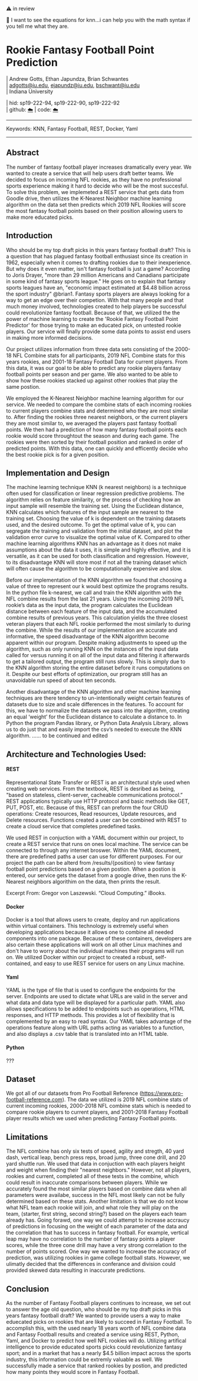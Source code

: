:warning: in review 

:wave: I want to see the equations for knn...i can help you with the math syntax if you tell me what they are.

# Rookie Fantasy Football Point Prediction

| Andrew Gotts, Ethan Japundza, Brian Schwantes  
| adgotts@iu.edu, ejapundz@iu.edu, bschwant@iu.edu  
| Indiana University

| hid: sp19-222-94, sp19-222-90, sp19-222-92  
| github: [:cloud:](https://github.com/cloudmesh-community/proceedings-fa18/blob/master/project-report/report.md)
| code: [:cloud:](https://github.com/cloudmesh-community/proceedings-fa18/blob/master/project-code)


---

Keywords: KNN, Fantasy Football, REST, Docker, Yaml

---

## Abstract

The number of fantasy football player increases dramatically every year. We wanted to create a service that will help users draft better teams. We decided to focus on incoming NFL rookies, as they have no professional sports experience making it hard to decide who will be the most succesful. To solve this problem, we implemeted a REST service that gets data from Goodle drive, then utilizes the K-Nearest Neighbor machine learning algorithm on the data set then predicts which 2019 NFL Rookies will score the most fantasy football points based on their position allowing users to make more educated picks.

## Introduction

Who should be my top draft picks in this years fantasy football draft?  This is a question that has plagued fantasy football enthusiast since its creation in 1962, especially when it comes to drafting rookies due to their inexperience. But why does it even matter, isn't fantasy football is just a game?  According to Joris Drayer, "more than 29 million Americans and Canadians participate in some kind of fantasy sports league." He goes on to explain that fantasy sports leagues have an, "economic impact estimated at $4.48 billion across the sport industry" @brian1. Fantasy sports players are always looking for a way to get an edge over their competion. With that many people and that much money involved, technologies created to help players be successful could revolutionize fantasy football. Because of that, we utilized the the power of machine learning to create the 'Rookie Fantasy Football Point Predictor' for those trying to make an educated pick, on untested rookie players. Our service will finally provide some data points to assist end users in making more informed decisions.

Our project utilizes information from three data sets consisting of the 2000-18 NFL Combine stats for all participants, 2019 NFL Combine stats for this years rookies, and 2001-18 Fantasy Football Data for current players. From this data, it was our goal to be able to predict any rookie players fantasy football points per season and per game. We also wanted to be able to show how these rookies stacked up against other rookies that play the same postion. 

We employed the K-Nearest Neighbor machine learning algorithm for our service. We needed to compare the combine stats of each incoming rookies to current players combine stats and determined who they are most similar to. After finding the rookies three nearest neighbors, or the current players they are most similar to, we averaged the players past fantasy football points. We then had a prediction of how many fantasy football points each rookie would score throughtout the season and during each game.  The rookies were then sorted by their football position and ranked in order of predicted points. With this data, one can quickly and efficently decide who the best rookie pick is for a given position.

## Implementation and Design

The machine learning technique KNN (k nearest neighbors) is a technique often used for classification or linear regression predictive problems. The algorithm relies on feature similarity, or the process of checking how an input sample will resemble the training set. Using the Euclidean distance, KNN calculates which features of the input sample are nearest to the training set. Choosing the value of k is dependent on the training datasets used, and the desired outcome. To get the optimal value of k, you can segregate the training and validation from the initial dataset, and plot the validation error curve to visualize the optimal value of K. Compared to other machine learning algorithms KNN has an advantage as it does not make assumptions about the data it uses, it is simple and highly effective, and it is versatile, as it can be used for both classification and regression. However, to its disadvantage KNN will store most if not all the training dataset which will often cause the algorithm to be computationally expensive and slow. 

Before our implementation of the KNN algorithm we found that choosing a value of three to represent our k would best optimize the programs results. In the python file k-nearest, we call and train the KNN algorithm with the NFL combine results from the last 21 years. Using the incoming 2019 NFL rookie’s data as the input data, the program calculates the Euclidean distance between each feature of the input data, and the accumulated combine results of previous years. This calculation yields the three closest veteran players that each NFL rookie performed the most similarly to during the combine. While the results of our implementation are accurate and informative, the speed disadvantage of the KNN algorithm become apparent within our program. Despite making adjustments to speed up the algorithm, such as only running KNN on the instances of the input data called for versus running it on all of the input data and filtering it afterwards to get a tailored output, the program still runs slowly. This is simply due to the KNN algorithm storing the entire dataset before it runs computations on it. Despite our best efforts of optimization, our program still has an unavoidable run speed of about ten seconds. 

Another disadvantage of the KNN algorithm and other machine learning techniques are there tendency to un-intentionally weight certain features of datasets due to size and scale differences in the features. To account for this, we have to normalize the datasets we pass into the algorithm, creating an equal ‘weight’ for the Euclidean distance to calculate a distance to. In Python the program Pandas library, or Python Data Analysis Library, allows us to do just that and easily import the csv’s needed to execute the KNN algorithm. …… to be continued and edited

## Architecture and Technologies Used:

#### REST
Representational State Transfer or REST is an architectural style used when creating web services. From the textbook, REST is desribed as being, "based on stateless, client-server, cacheable communications protocol.” REST applications typically use HTTP protocol and basic methods like GET, PUT, POST, etc. Because of this, REST can preform the four CRUD operations: Create resources, Read resources, Update resources, and Delete resources. Functions created a user can be combined with REST to create a cloud service that completes predefined tasks. 

We used REST in conjuction with a YAML document within our project, to create a REST service that runs on ones local machine. The service can be connected to through any internet broswer. Within the YAML document, there are predefined paths a user can use for different purposes. For our project the path can be alterd from /results/{position} to view fantasy football point predictions based on a given postion. When a postion is entered, our service gets the dataset from a google drive, then runs the K-Nearest neighbors algorithim on the data, then prints the result.

Excerpt From: Gregor von Laszewski. “Cloud Computing.” iBooks.  

#### Docker
Docker is a tool that allows users to create, deploy and run applications within virtual containers. This technology is extremely useful when developing applications because it allows one to combine all needed components into one package. Because of these containers, developers are also certain these applications will work on all other Linux machines and don't have to worry about the individual machines their programs will run on. We utilized Docker within our project to created a robust, self-contained, and easy to use REST service for users on any Linux machine. 

#### Yaml
YAML is the type of file that is used to configure the endpoints for the server. Endpoints are used to dictate what URLs are valid in the server and what data and data type will be displayed for a particular path. YAML also allows specifications to be added to endpoints such as operations, HTML responses, and HTTP methods. This provides a lot of flexibility that is complemented by an easy to read syntax. Our YAML takes advantage of the operations feature along with URL paths acting as variables to a function, and also displays a .csv table that is translated into an HTML table.


#### Python
???

## Dataset

We got all of our datasets from Pro Football Reference (https://www.pro-football-reference.com). The data we utilized is 2019 NFL combine stats of current incoming rookies, 2000-2018 NFL combine stats which is needed to compare rookie players to current players, and 2001-2018 Fantasy Football player results which we used when predicting Fantasy Football points.

## Limitations

The NFL combine has only six tests of speed, agility and stregth, 40 yard dash, vertical leap, bench press reps, broad jump, three cone drill, and 20 yard shuttle run. We used that data in conjuction with each players height and weight when finding their "nearest neighbors." However, not all players, rookies and current, completed all of these tests in the combine, which could result in inaccurate comparisons between players. While we accurately found the most similar players based on combine data when all parameters were availabe, success in the NFL most likely can not be fully determined based on these stats. Another limitation is that we do not know what NFL team each rookie will join, and what role they will play on the team, (starter, first string, second string?) based on the players each team already has. Going forawd, one way we could attempt to increase accraucy of predictions in focusing on the weight of each parameter of the data and the correlation that has to success in fantasy football. For example, vertical leap may have no correlation to the number of fantasy points a player scores, while the three cone drill may have a very strong correlation to the number of points scored.  One way we wanted to increase the accuracy of prediction, was utilizing rookies in game college football stats. However, we ulimatly decided that the differences in conferance and division could provided skewed data resulting in inaccurate predictions. 

## Conclusion

As the number of Fantasy Football players continues to increase, we set out to answer the age old question, who should be my top draft picks in this years fantasy football draft? We wanted to provide users a way to make eduecated picks on rookies that are likely to succeed in Fantasy Football. To accomplish this, with the used nearly 18 years worth of NFL combine data and Fantasy Football results and created a service using REST, Python, Yaml, and Docker to predict how well NFL rookies will do. Utilizing artifical intelligence to provide educated sports picks could revolutionize fantasy sport; and in a market that has a nearly $4.5 billion impact across the sports industry, this information could be extremly valuable as well. We successfully made a service that ranked rookies by postion, and predicted how many points they would score in Fantasy Football.



